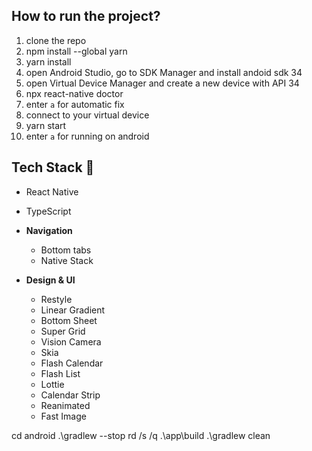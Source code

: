 ## How to run the project?

1. clone the repo
2. npm install --global yarn
3. yarn install
4. open Android Studio, go to SDK Manager and install andoid sdk 34
5. open Virtual Device Manager and create a new device with API 34
6. npx react-native doctor
7. enter `a` for automatic fix
8. connect to your virtual device
9. yarn start
10. enter `a` for running on android

## Tech Stack 🔨

- React Native
- TypeScript
- **Navigation**

  - Bottom tabs
  - Native Stack

- **Design & UI**
  - Restyle
  - Linear Gradient
  - Bottom Sheet
  - Super Grid
  - Vision Camera
  - Skia
  - Flash Calendar
  - Flash List
  - Lottie
  - Calendar Strip
  - Reanimated
  - Fast Image

cd android
.\gradlew --stop
rd /s /q .\app\build
.\gradlew clean
